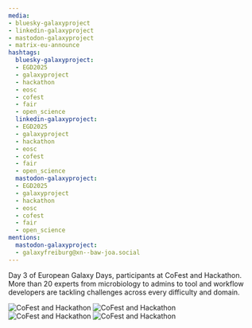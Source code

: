 ```yaml
---
media:
- bluesky-galaxyproject
- linkedin-galaxyproject
- mastodon-galaxyproject
- matrix-eu-announce
hashtags:
  bluesky-galaxyproject:
  - EGD2025
  - galaxyproject
  - hackathon
  - eosc
  - cofest
  - fair
  - open_science
  linkedin-galaxyproject:
  - EGD2025
  - galaxyproject
  - hackathon
  - eosc
  - cofest
  - fair
  - open_science
  mastodon-galaxyproject:
  - EGD2025
  - galaxyproject
  - hackathon
  - eosc
  - cofest
  - fair
  - open_science
mentions:
  mastodon-galaxyproject:
  - galaxyfreiburg@xn--baw-joa.social
---
```


Day 3 of European Galaxy Days, participants at CoFest and Hackathon.
More than 20 experts from microbiology to admins to tool and workflow developers are tackling challenges across every difficulty and domain.

![CoFest and Hackathon](https://github.com/user-attachments/assets/91e35bb0-8d28-44b3-81f3-64a6bfdf6ecb)
![CoFest and Hackathon](https://github.com/user-attachments/assets/681cb8c4-e08d-4bfd-b55b-0e091b623a25)
![CoFest and Hackathon](https://github.com/user-attachments/assets/a4a5b682-b915-4850-a6ff-6aac1731ffbb)
![CoFest and Hackathon](https://github.com/user-attachments/assets/be59668f-1186-4d88-8481-9ae496e6c79a)